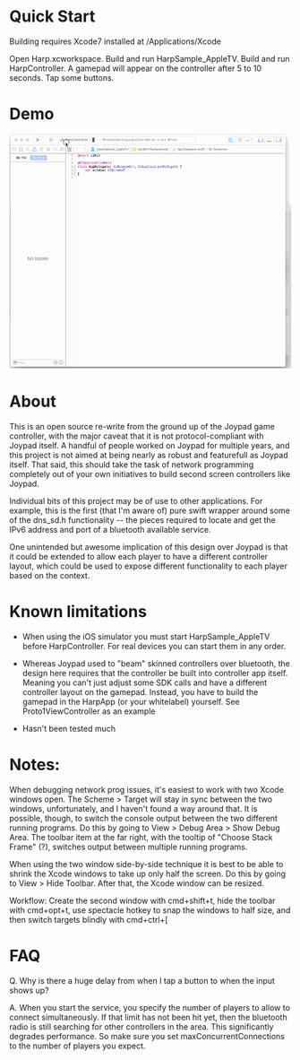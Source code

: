 Quick Start
==========
Building requires Xcode7 installed at /Applications/Xcode

Open Harp.xcworkspace.  Build and run HarpSample_AppleTV.  Build and run
HarpController.  A gamepad will appear on the controller after 5 to 10 seconds.
Tap some buttons.

Demo
====
![Harp Demo](https://github.com/lzell/Harp/raw/master/uploads/demo.gif)

About
=====
This is an open source re-write from the ground up of the Joypad game
controller, with the major caveat that it is not protocol-compliant with Joypad
itself.  A handful of people worked on Joypad for multiple years, and this
project is not aimed at being nearly as robust and featurefull as Joypad
itself.  That said, this should take the task of network programming completely
out of your own initiatives to build second screen controllers like Joypad.

Individual bits of this project may be of use to other applications. For
example, this is the first (that I'm aware of) pure swift wrapper around some
of the dns_sd.h functionality -- the pieces required to locate and get the IPv6
address and port of a bluetooth available service.

One unintended but awesome implication of this design over Joypad is that it
could be extended to allow each player to have a different controller layout,
which could be used to expose different functionality to each player based on
the context.


Known limitations
=================
* When using the iOS simulator you must start HarpSample_AppleTV before
	HarpController.  For real devices you can start them in any order.

* Whereas Joypad used to "beam" skinned controllers over bluetooth, the design
	here requires that the controller be built into controller app itself.
	Meaning you can't just adjust some SDK calls and have a different controller
	layout on the gamepad.  Instead, you have to build the gamepad in the HarpApp
	(or your whitelabel) yourself.  See Proto1ViewController as an example

* Hasn't been tested much


Notes:
======
When debugging network prog issues, it's easiest to work with two Xcode windows
open.  The Scheme > Target will stay in sync between the two windows,
unfortunately, and I haven't found a way around that.  It is possible, though,
to switch the console output between the two different running programs. Do
this by going to View > Debug Area > Show Debug Area.  The toolbar item at the
far right, with the tooltip of "Choose Stack Frame" (?), switches output
between multiple running programs.

When using the two window side-by-side technique it is best to be able to
shrink the Xcode windows to take up only half the screen.  Do this by going to
View > Hide Toolbar.  After that, the Xcode window can be resized.

Workflow: Create the second window with cmd+shift+t, hide the toolbar with
cmd+opt+t, use spectacle hotkey to snap the windows to half size, and then
switch targets blindly with cmd+ctrl+[


FAQ
===

Q. Why is there a huge delay from when I tap a button to when the input shows up?

A. When you start the service, you specify the number of players to allow to
connect simultaneously. If that limit has not been hit yet, then the bluetooth
radio is still searching for other controllers in the area.  This significantly
degrades performance.  So make sure you set maxConcurrentConnections to the
number of players you expect.
